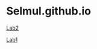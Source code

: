 # Selmul.github.io
[Lab2](https://github.com/Selmul/Selmul.github.io/blob/main/Lab02.html)

[Lab1](https://github.com/Selmul/Selmul.github.io/blob/main/Lab01new.html)
